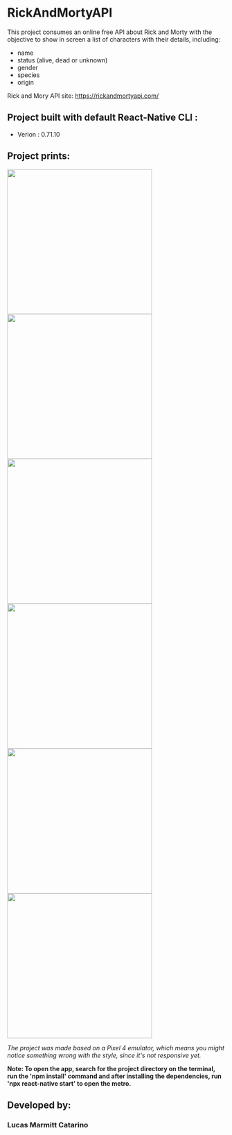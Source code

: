 # RickAndMortyAPI
This project consumes an online free API about Rick and Morty with the objective to show in screen a list of characters with their details, including:

* name
* status (alive, dead or unknown)
* gender
* species
* origin

Rick and Mory API site: https://rickandmortyapi.com/

## Project built with default React-Native CLI :

* Verion : 0.71.10

## Project prints:
<div>
  <img width="334" src="https://github.com/LucasMarmittCatarino/RickAndMortyAPI/assets/111719511/2fe8dbe5-e1e3-4bf2-96c7-afd3fb505b22">
  <img width="334" src="https://github.com/LucasMarmittCatarino/RickAndMortyAPI/assets/111719511/e8dcb2c1-ff64-42b4-a3c0-cc4bdee692f9">
  <img width="334" src="https://github.com/LucasMarmittCatarino/RickAndMortyAPI/assets/111719511/796cb4d1-9e49-4320-ae14-9d6cc9af3216">
  <img width="334" src="https://github.com/LucasMarmittCatarino/RickAndMortyAPI/assets/111719511/e0c8a08b-8092-417e-a3d7-8acb87deadab">
  <img width="334" src="https://github.com/LucasMarmittCatarino/RickAndMortyAPI/assets/111719511/d810aa60-455d-4bb4-9e7a-076d9b2e2d88">
  <img width="334" src="https://github.com/LucasMarmittCatarino/RickAndMortyAPI/assets/111719511/5873af17-a4db-4f1e-b81a-1b3ddc37caf8">
</div>

_The project was made based on a Pixel 4 emulator, which means you might notice something wrong with the style, since it's not responsive yet._

__Note: To open the app, search for the project directory on the terminal, run the 'npm install' command and after installing the dependencies, run 'npx react-native start' to open the metro.__

## Developed by:
### Lucas Marmitt Catarino
